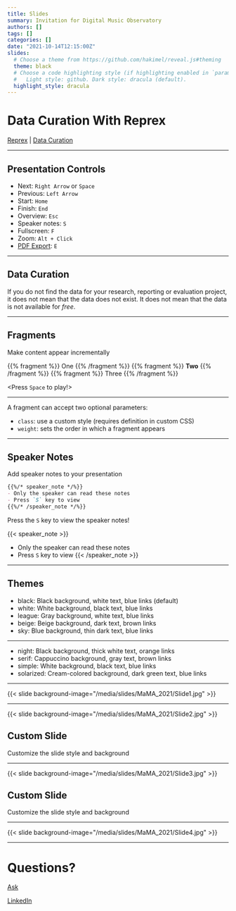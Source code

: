 ```yaml
---
title: Slides
summary: Invitation for Digital Music Observatory
authors: []
tags: []
categories: []
date: "2021-10-14T12:15:00Z"
slides:
  # Choose a theme from https://github.com/hakimel/reveal.js#theming
  theme: black
  # Choose a code highlighting style (if highlighting enabled in `params.toml`)
  #   Light style: github. Dark style: dracula (default).
  highlight_style: dracula
---
```


# Data Curation With Reprex

[Reprex](https://wowchemy.com/) | [Data Curation](https://owchemy.com/docs/managing-content/#create-slides)

---

## Presentation Controls

- Next: `Right Arrow` or `Space`
- Previous: `Left Arrow`
- Start: `Home`
- Finish: `End`
- Overview: `Esc`
- Speaker notes: `S`
- Fullscreen: `F`
- Zoom: `Alt + Click`
- [PDF Export](https://github.com/hakimel/reveal.js#pdf-export): `E`

---

## Data Curation

If you do not find the data for your research, reporting or evaluation project, it does not mean that the data does not exist. It does not mean that the data is not available for *free*.

---

## Fragments

Make content appear incrementally



{{% fragment %}} One {{% /fragment %}}
{{% fragment %}} **Two** {{% /fragment %}}
{{% fragment %}} Three {{% /fragment %}}

<Press `Space` to play!>

---

A fragment can accept two optional parameters:

- `class`: use a custom style (requires definition in custom CSS)
- `weight`: sets the order in which a fragment appears

---

## Speaker Notes

Add speaker notes to your presentation

```markdown
{{%/* speaker_note */%}}
- Only the speaker can read these notes
- Press `S` key to view
{{%/* /speaker_note */%}}
```

Press the `S` key to view the speaker notes!

{{< speaker_note >}}
- Only the speaker can read these notes
- Press `S` key to view
{{< /speaker_note >}}

---

## Themes

- black: Black background, white text, blue links (default)
- white: White background, black text, blue links
- league: Gray background, white text, blue links
- beige: Beige background, dark text, brown links
- sky: Blue background, thin dark text, blue links

---

- night: Black background, thick white text, orange links
- serif: Cappuccino background, gray text, brown links
- simple: White background, black text, blue links
- solarized: Cream-colored background, dark green text, blue links

---

{{< slide background-image="/media/slides/MaMA_2021/Slide1.jpg" >}}

---

{{< slide background-image="/media/slides/MaMA_2021/Slide2.jpg" >}}

## Custom Slide

Customize the slide style and background

---

{{< slide background-image="/media/slides/MaMA_2021/Slide3.jpg" >}}

## Custom Slide

Customize the slide style and background

---

{{< slide background-image="/media/slides/MaMA_2021/Slide4.jpg" >}}


---

# Questions?

[Ask](https://github.com/wowchemy/wowchemy-hugo-modules/discussions)

[LinkedIn](https://www.linkedin.com/in/antaldaniel/)
